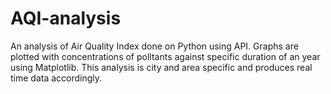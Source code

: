 # AQI-analysis
An analysis of Air Quality Index done on Python using API. 
Graphs are plotted with concentrations of polltants against specific duration of an year using Matplotlib. 
This analysis is city and area specific and produces real time data accordingly. 

